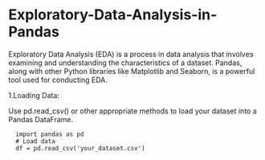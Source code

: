 # Exploratory-Data-Analysis-in-Pandas
Exploratory Data Analysis (EDA) is a process in data analysis that involves examining and understanding the characteristics of a dataset. Pandas, along with other Python libraries like Matplotlib and Seaborn, is a powerful tool used for conducting EDA.

1.Loading Data:

Use pd.read_csv() or other appropriate methods to load your dataset into a Pandas DataFrame.
     
      import pandas as pd
      # Load data
      df = pd.read_csv('your_dataset.csv')

